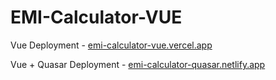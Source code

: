 # EMI-Calculator-VUE

Vue Deployment -
[emi-calculator-vue.vercel.app](https://emi-calculator-vue.vercel.app/)

Vue + Quasar Deployment - 
[emi-calculator-quasar.netlify.app](https://emi-calculator-quasar.netlify.app/)
